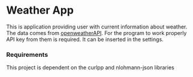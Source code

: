 # Weather App

This is application providing user with current information about weather. 
The data comes from [openweatherAPI](https://openweathermap.org/api). For the program to work properly
API key from them is required. It can be inserted in the settings.


### Requirements 
This project is dependent on the curlpp and nlohmann-json libraries
